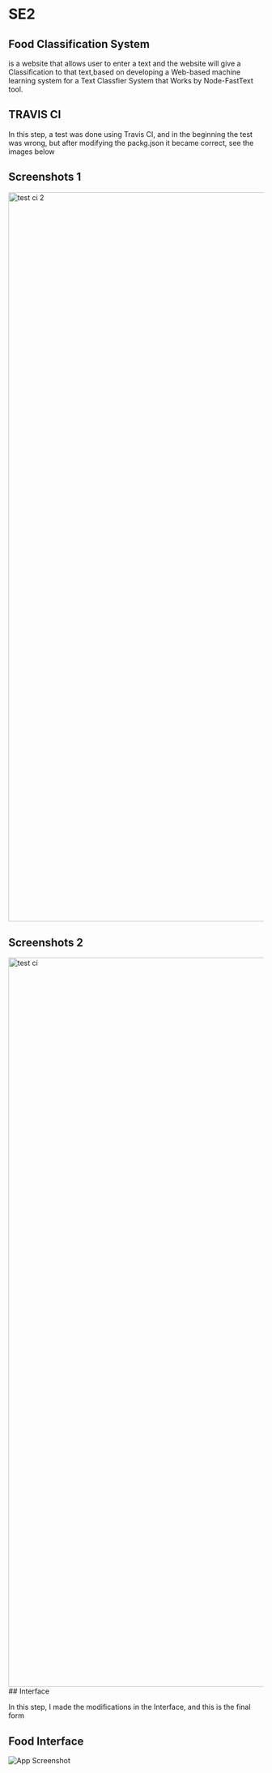 # SE2
## Food Classification System

is a website that allows user to enter a text and the website will give a Classification to that text,based on developing a Web-based machine learning system for a Text Classfier System that Works by Node-FastText tool.
## TRAVIS CI
In this step, a test was done using Travis CI, and in the beginning the test was wrong, but after modifying the packg.json it became correct, see the images below
## Screenshots 1
<img width="1440" alt="test ci 2" src="https://user-images.githubusercontent.com/105976898/170229614-e49f4836-a209-4f9a-affd-0cbe5779ec3e.png">

## Screenshots 2
<img width="1440" alt="test ci" src="https://user-images.githubusercontent.com/105976898/170229800-b8fb7c58-5c03-497f-8ab5-4e9dc142fc20.png">
## Interface

In this step, I made the modifications in the Interface, and this is the final form

## Food Interface
![App Screenshot](https://via.placeholder.com/468x300?text=App+Screenshot+Here)
